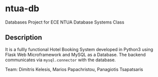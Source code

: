 # ntua-db
Databases Project for ECE NTUA Database Systems Class

## Description

It is a fullly functional Hotel Booking System developed in Python3 using Flask Web Microframework and MySQL as a Database. The backend communicates via `mysql.connector` with the database. 

Team: Dimitris Kelesis, Marios Papachristou, Panagiotis Tsapatsaris


